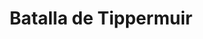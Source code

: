 ﻿---
title: "Batalla de Tippermuir"
permalink: periodes_1031.html
layout: periode
dataInici: 1644-09-01
sidebar: periodes
pares:
  - id: 522
    title: "Primera Guerra Civil Inglesa"
    dataInici: "(1642)"
    dataFi: "(1646)"

fills:
jocsPrincipals:
jocsEscenaris:
jocsEpoca:
  - title: "Royalists & Roundheads III"
    bggId: 8067
    escenari: "Tippermuir"
    dataInici: 
    dataFi: 

jocsEpocaEscenaris:
---
